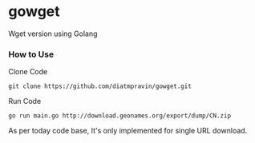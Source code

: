 gowget
======

Wget version using Golang

### How to Use

Clone Code

    git clone https://github.com/diatmpravin/gowget.git
    
Run Code    
    
    go run main.go http://download.geonames.org/export/dump/CN.zip

As per today code base, It's only implemented for single URL download. 

